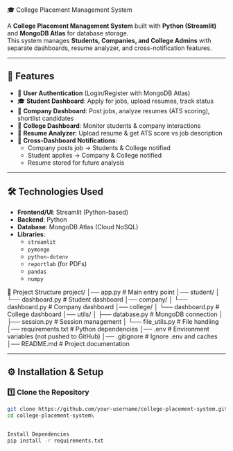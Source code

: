 🎓 College Placement Management System

A **College Placement Management System** built with **Python (Streamlit)** and **MongoDB Atlas** for database storage.  
This system manages **Students, Companies, and College Admins** with separate dashboards, resume analyzer, and cross-notification features.  

---

## 🚀 Features
- 🔐 **User Authentication** (Login/Register with MongoDB Atlas)
- 🎓 **Student Dashboard**: Apply for jobs, upload resumes, track status
- 🏢 **Company Dashboard**: Post jobs, analyze resumes (ATS scoring), shortlist candidates
- 🏫 **College Dashboard**: Monitor students & company interactions
- 📑 **Resume Analyzer**: Upload resume & get ATS score vs job description
- 🔔 **Cross-Dashboard Notifications**:
  - Company posts job → Students & College notified
  - Student applies → Company & College notified
  - Resume stored for future analysis

---

## 🛠️ Technologies Used
- **Frontend/UI**: Streamlit (Python-based)
- **Backend**: Python
- **Database**: MongoDB Atlas (Cloud NoSQL)
- **Libraries**:
  - `streamlit`
  - `pymongo`
  - `python-dotenv`
  - `reportlab` (for PDFs)
  - `pandas`
  - `numpy`

 📂 Project Structure
project/
│── app.py # Main entry point
│── student/
│ └── dashboard.py # Student dashboard
│── company/
│ └── dashboard.py # Company dashboard
│── college/
│ └── dashboard.py # College dashboard
│── utils/
│ ├── database.py # MongoDB connection
│ ├── session.py # Session management
│ └── file_utils.py # File handling
│── requirements.txt # Python dependencies
│── .env # Environment variables (not pushed to GitHub)
│── .gitignore # Ignore .env and caches
│── README.md # Project documentation



---

## ⚙️ Installation & Setup

### 1️⃣ Clone the Repository
```bash
git clone https://github.com/your-username/college-placement-system.git
cd college-placement-system\


Install Dependencies
pip install -r requirements.txt
